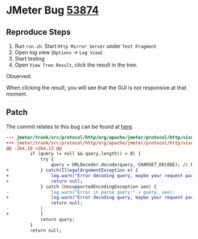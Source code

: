 # JMeter Bug [53874]()


## Reproduce Steps

1. Run `run.sh`. Start `Http Mirror Server` under `Test Fragment`
3. Open log view (`Options` -> `Log View`)
4. Start testing
5. Open `View Tree Result`, click the result in the tree.

Observed:

When clicking the result, you will see that the GUI is not responsive at that moment.


## Patch


The commit relates to this bug can be found at [here](http://svn.apache.org/viewvc?view=revision&revision=1385035).


```patch
--- jmeter/trunk/src/protocol/http/org/apache/jmeter/protocol/http/visualizers/RequestViewHTTP.java	2012/09/15 09:37:04	1385034
+++ jmeter/trunk/src/protocol/http/org/apache/jmeter/protocol/http/visualizers/RequestViewHTTP.java	2012/09/15 09:44:29	1385035
@@ -264,10 +264,13 @@
         if (query != null && query.length() > 0) {
             try {
                 query = URLDecoder.decode(query, CHARSET_DECODE); // better ISO-8859-1 than UTF-8
+            } catch(IllegalArgumentException e) {
+                log.warn("Error decoding query, maybe your request parameters should be encoded:" + query, e);
+                return null;
             } catch (UnsupportedEncodingException uee) {
-                log.warn("Error in parse query:" + query, uee);
+                log.warn("Error decoding query, maybe your request parameters should be encoded:" + query, uee);
                 return null;
-            }
+            } 
             return query;
         }
         return null;
```
